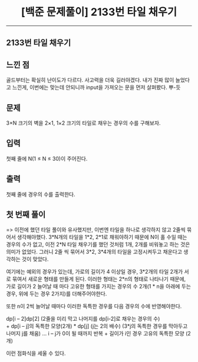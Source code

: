 # <center>[백준 문제풀이] 2133번 타일 채우기</center>

---

## 2133번 타일 채우기

## 느낀 점

골드부터는 확실히 난이도가 다르다. 사고력을 더욱 길러야겠다. 내가 진짜 많이 늘었다고 느낀게, 이번에는 맞는데 안되니까 input을 가져오는 문을 먼저 살펴봤다. 뿌-듯

## 문제

3×N 크기의 벽을 2×1, 1×2 크기의 타일로 채우는 경우의 수를 구해보자.

## 입력

첫째 줄에 N(1 ≤ N ≤ 30)이 주어진다.

## 출력

첫째 줄에 경우의 수를 출력한다.

## 첫 번째 풀이

=> 이전에 했던 타일 풀이와 유사했지만, 이번엔 타일을 하나로 생각하지 않고 2줄씩 묶어서 생각해야했다. 3\*N개의 타일을 1\*2, 2\*1로 채워야하기 때문에 N이 홀 수일 때는 경우의 수가 없고, 이전 2\*N 타일 채우기를 했던 것처럼 1개, 2개를 비워놓고 하는 것은 의미가 없었다. 그러니 2줄 씩 묶어서 3\*2, 3\*4개의 타일을 고정시켜두고 채운다고 생각하는 것이 맞았다.

여기에는 예외의 경우가 있는데, 가로의 길이가 4 이상일 경우, 3\*2개의 타일 2개가 서로 묶여서 새로운 형태를 만들게 된다. 이러한 형태는 2\*n의 형태로 나타나기 때문에, 가로 길이가 2 늘어날 때 마다 고유한 형태를 가지는 경우의 수 2개(1 \* n을 아래에 두는 경우, 위에 두는 경우 2가지)를 더해주어야한다.

또한 n이 2씩 늘어날 때마다 이러한 독특한 경우를 다음 경우의 수에 반영해야한다.

dp[i – 2]dp[2] (2줄을 미리 막고 나머지를 dp[i-2]로 채우는 경우의 수)  
\+ dp[i – j]의 독특한 모양(2개) * dp[j] (j는 2의 배수) (3*j의 독특한 경우를 막아두고 나머지 j를 채움)
... i – j가 0이 될 때까지 반복
\+ 길이가 i인 경우 고유의 독특한 모양 (2개)

이런 점화식을 세울 수 있다.
